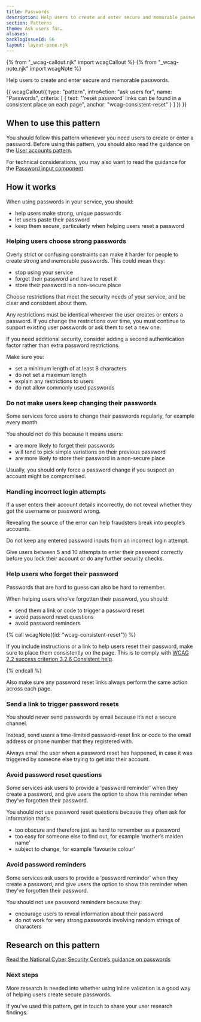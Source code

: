 ```yaml
---
title: Passwords
description: Help users to create and enter secure and memorable passwords
section: Patterns
theme: Ask users for…
aliases:
backlogIssueId: 56
layout: layout-pane.njk
---
```


{% from "_wcag-callout.njk" import wcagCallout %}
{% from "_wcag-note.njk" import wcagNote %}

Help users to create and enter secure and memorable passwords.

{{ wcagCallout({
  type: "pattern",
  introAction: "ask users for",
  name: "Passwords",
  criteria: [
    {
      text: "'reset password' links can be found in a consistent place on each page",
      anchor: "wcag-consistent-reset"
    }
  ]
}) }}

## When to use this pattern

You should follow this pattern whenever you need users to create or enter a password. Before using this pattern, you should also read the guidance on the [User accounts pattern](/patterns/create-accounts/).

For technical considerations, you may also want to read the guidance for the [Password input component](/components/password-input/).

## How it works

When using passwords in your service, you should:

- help users make strong, unique passwords
- let users paste their password
- keep them secure, particularly when helping users reset a password

### Helping users choose strong passwords

Overly strict or confusing constraints can make it harder for people to create strong and memorable passwords. This could mean they:

- stop using your service
- forget their password and have to reset it
- store their password in a non-secure place

Choose restrictions that meet the security needs of your service, and be clear and consistent about them.

Any restrictions must be identical wherever the user creates or enters a password. If you change the restrictions over time, you must continue to support existing user passwords or ask them to set a new one.

If you need additional security, consider adding a second authentication factor rather than extra password restrictions.

Make sure you:

- set a minimum length of at least 8 characters
- do not set a maximum length
- explain any restrictions to users
- do not allow commonly used passwords

### Do not make users keep changing their passwords

Some services force users to change their passwords regularly, for example every month.

You should not do this because it means users:

- are more likely to forget their passwords
- will tend to pick simple variations on their previous password
- are more likely to store their password in a non-secure place

Usually, you should only force a password change if you suspect an account might be compromised.

### Handling incorrect login attempts

If a user enters their account details incorrectly, do not reveal whether they got the username or password wrong.

Revealing the source of the error can help fraudsters break into people’s accounts.

Do not keep any entered password inputs from an incorrect login attempt.

Give users between 5 and 10 attempts to enter their password correctly before you lock their account or do any further security checks.

### Help users who forget their password

Passwords that are hard to guess can also be hard to remember.

When helping users who’ve forgotten their password, you should:

- send them a link or code to trigger a password reset
- avoid password reset questions
- avoid password reminders

{% call wcagNote({id: "wcag-consistent-reset"}) %}

<p>If you include instructions or a link to help users reset their password, make sure to place them consistently on the page. This is to comply with <a href="https://www.w3.org/WAI/WCAG22/Understanding/consistent-help.html">WCAG 2.2 success criterion 3.2.6 Consistent help</a>.</p>
{% endcall %}

Also make sure any password reset links always perform the same action across each page.

### Send a link to trigger password resets

You should never send passwords by email because it’s not a secure channel.

Instead, send users a time-limited password-reset link or code to the email address or phone number that they registered with.

Always email the user when a password reset has happened, in case it was triggered by someone else trying to get into their account.

### Avoid password reset questions

Some services ask users to provide a ‘password reminder’ when they create a password, and give users the option to show this reminder when they’ve forgotten their password.

You should not use password reset questions because they often ask for information that’s:

- too obscure and therefore just as hard to remember as a password
- too easy for someone else to find out, for example ‘mother’s maiden name’
- subject to change, for example ‘favourite colour’

### Avoid password reminders

Some services ask users to provide a ‘password reminder’ when they create a password, and give users the option to show this reminder when they’ve forgotten their password.

You should not use password reminders because they:

- encourage users to reveal information about their password
- do not work for very strong passwords involving random strings of characters

## Research on this pattern

[Read the National Cyber Security Centre’s guidance on passwords](https://www.ncsc.gov.uk/collection/passwords)

### Next steps

More research is needed into whether using inline validation is a good way of helping users create secure passwords.

If you’ve used this pattern, get in touch to share your user research findings.
